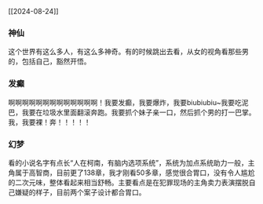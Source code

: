 [[2024-08-24]]
### 神仙
这个世界有这么多人，有这么多神奇。有的时候跳出去看，从女的视角看那些男的，包括自己，豁然开悟。

### 发癫
啊啊啊啊啊啊啊啊啊啊啊啊啊！我要发癫，我要爆炸，我要biubiubiu~我要吃泥巴，我要在垃圾水里面翻滚奔跑。我要抓个妹子亲一口，然后抓个男的打一巴掌。我，我要裸！奔！！！！！

### 幻梦
看的小说名字有点长“人在柯南，有脑内选项系统”，系统为加点系统助力一般，主角属于高智商，目前更了138章，我才刚看50多章，感觉很合胃口，没有令人尴尬的二次元味，整体看起来相当舒畅。主要看点是在犯罪现场的主角卖力表演摆脱自己嫌疑的样子，目前两个案子设计都合胃口。